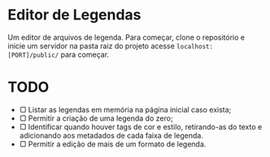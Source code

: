 # Editor de Legendas
Um editor de arquivos de legenda.
Para começar, clone o repositório e inicie um servidor na pasta raiz do projeto acesse ```localhost:[PORT]/public/``` para começar.

# TODO
- ▢ Listar as legendas em memória na página inicial caso exista;
- ▢ Permitir a criação de uma legenda do zero; 
- ▢ Identificar quando houver tags de cor e estilo, retirando-as do texto e adicionando aos metadados de cada faixa de legenda.
- ▢ Permitir a edição de mais de um formato de legenda.